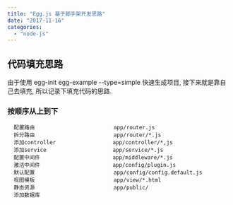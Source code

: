 ```yaml
---
title: "Egg.js 基于脚手架开发思路"
date: "2017-11-16"
categories: 
  - "node-js"
---
```


## 代码填充思路

由于使用 egg-init egg-example --type=simple 快速生成项目, 接下来就是靠自己去填充, 所以记录下填充代码的思路.

### 按顺序从上到下

```
  配置路由                         app/router.js
  拆分路由                         app/router/*.js
  添加controller                  app/controller/*,js
  添加service                     app/service/*.js
  配置中间件                       app/middleware/*.js
  激活中间件                       app/config/plugin.js
  默认配置                         app/config/config.default.js
  视图模板                         app/view/*.html
  静态资源                         app/public/
  添加数据库
```
